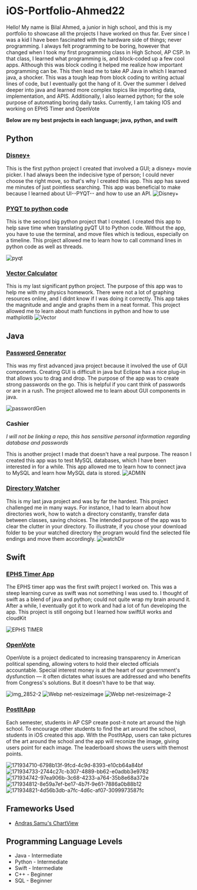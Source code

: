 # iOS-Portfolio-Ahmed22


Hello! My name is Bilal Ahmed, a junior in high school, and this is my portfolio to showcase all the projects I have worked on thus far. Ever since I was a kid I have been fascinated with the hardware side of things; never programming. I always felt programming to be boring, however that changed when I took my first programming class in High School, AP CSP. In that class, I learned what programming is, and block-coded up a few cool apps. Although this was block coding it helped me realize how important programming can be. This then lead me to take AP Java in which I learned java, a shocker. This was a tough leap from block coding to writing actual lines of code, but I eventually got the hang of it. Over the summer I delved deeper into java and learned more complex topics like importing data, implementation, and APIS. Additionally, I also learned python; for the sole purpose of automating boring daily tasks. Currently, I am taking IOS and working on EPHS Timer and OpenVote

**Below are my best projects in each language; java, python, and swift**


## Python
### [Disney+](https://github.com/BillA-Dev/Disney-)
This is the first python project I created that involved a GUI; a disney+ movie picker. I had always been the indecisive type of person; I could never choose the right move, so that's why I created this app. This app has saved me minutes of just pointless searching. This app was beneficial to make because I learned about UI--PYQT-- and how to use an API. 
![Disney+](https://user-images.githubusercontent.com/79151733/161858349-26002d6f-7a97-4ae9-8f58-a0f3a97c43a8.png)
### [PYQT to python code](https://github.com/BillA-Dev/PYQT_to_Python)
This is the second big python project that I created. I created this app to help save time when translating pyQT UI to Python code. Without the app, you have to use the terminal, and move files which is tedious, especially on a timeline. This project allowed me to learn how to call command lines in python code as well as threads.

![pyqt](https://user-images.githubusercontent.com/79151733/161858820-7c76994b-d38d-4ca8-b143-58048e826952.png)
### [Vector Calculator](https://github.com/BillA-Dev/VectorAddition/blob/main/main.py)
This is my last significant python project. The purpose of this app was to help me with my physics homework. There were not a lot of graphing resources online, and I didnt know if I was doing it correctly. This app takes the magnitude and angle and graphs them in a neat format. This project allowed me to learn about math functions in python and how to use mathplotlib
![Vector](https://user-images.githubusercontent.com/79151733/161859780-d06b9167-6c75-4234-946a-46664c4af375.png)

## Java
### [Password Generator](https://github.com/BillA-Dev/PasswordGenerator)
This was my first advanced java project because it involved the use of GUI components. Creating GUI is difficult in java but Eclipse has a nice plug-in that allows you to drag and drop. The purpose of the app was to create strong passwords on the go. This is helpful if you cant think of passwords or are in a rush. The project allowed me to learn about GUI components in java. 

![passwordGen](https://user-images.githubusercontent.com/79151733/161860099-e259cdda-467f-4f81-bd0f-6358381b9cf5.png)

### Cashier 
*I will not be linking a repo, this has sensitive personal information regarding database and passwords*

This is another project I made that doesn't have a real purpose. The reason I created this app was to test MySQL databases, which I have been interested in for a while. This app allowed me to learn how to connect java to MySQL and learn how MySQL data is stored.
![ADMIN](https://user-images.githubusercontent.com/79151733/161860091-61e14152-0d15-41b1-9dfa-4474125f2948.png)
### [Directory Watcher](https://github.com/BillA-Dev/DirectoryWatcher)
This is my last java project and was by far the hardest. This project challenged me in many ways. For instance, I had to learn about how directories work, how to watch a directory constantly, transfer data between classes, saving choices. The intended purpose of the app was to clear the clutter in your directory. To illustrate, if you chose your download folder to be your watched directory the program would find the selected file endings and move them accordingly. 
![watchDir](https://user-images.githubusercontent.com/79151733/161860107-616c25fa-264a-4916-af0c-d741e154674f.png)

## Swift
### [EPHS Timer App](https://github.com/BillA-Dev/EPHS)
The EPHS timer app was the first swift project I worked on. This was a steep learning curve as swift was not something I was used to. I thought of swift as a blend of java and python; could not quite wrap my brain around it. After a while, I eventually got it to work and had a lot of fun developing the app. This project is still ongoing but I learned how swiftUI works and cloudKit

![EPHS TIMER](https://user-images.githubusercontent.com/79151733/161882157-0c2bc839-ac36-4a2a-99b9-78ff1b5fcd82.png)

### [OpenVote](https://github.com/BillA-Dev/OpenVote)
OpenVote is a project dedicated to increasing transparency in American political spending, allowing voters to hold their elected officials accountable. Special interest money is at the heart of our government's dysfunction — it often dictates what issues are addressed and who benefits from Congress's solutions. But it doesn't have to be that way.


![img_2852-2](https://user-images.githubusercontent.com/79151733/161882965-5c1bc5c2-3b63-4576-9f31-309000122cc8.png)
![Webp net-resizeimage](https://user-images.githubusercontent.com/79151733/161883082-920d7e97-4ae7-43a8-bf2b-54b66c583bdd.png)
![Webp net-resizeimage-2](https://user-images.githubusercontent.com/79151733/161883174-370a728d-edb3-47e8-a264-97abf891e7ab.png)

### [PostItApp](https://github.com/EPHS-iOS/Spring2022GroupProject)
Each semester, students in AP CSP create post-it note art around the high school. To encourage other students to find the art around the school, students in iOS created this app. With the PostItApp, users can take pictures of the art around the school and the app will reconize the image, giving users point for each image. The leaderboard shows the users with themost points.

![171934710-6798b13f-9fcd-4c9d-8393-e10cb64a84bf](https://user-images.githubusercontent.com/79151733/172188700-4cb0dd31-17c1-48f3-83a6-bbf9316eab1d.png)
![171934733-2744c27c-b307-4889-bb62-e0adbb3e9782](https://user-images.githubusercontent.com/79151733/172188725-2e87f7fc-4b4d-42f4-bf8b-176d939e5336.png)
![171934742-97ea906b-3c68-4233-a764-35b8e68a372e](https://user-images.githubusercontent.com/79151733/172188775-a29c0e77-b6ea-4126-a845-6f06e15ee872.png)
![171934812-8e59a7ef-be17-4b7f-9e61-7886a0b88b12](https://user-images.githubusercontent.com/79151733/172188800-1935ae26-de75-48cd-8b50-9cc6d8a8b39d.png)
![171934821-4d56b3db-a7fc-4d6c-af07-3099973587fc](https://user-images.githubusercontent.com/79151733/172188822-46d1cbd3-5fd1-4355-a99e-7c43449fa458.png)

## Frameworks Used
* [Andras Samu's ChartView](https://github.com/AppPear/ChartView)

## Programming Language Levels
* Java - Intermediate
* Python - Intermediate
* Swift - Intermediate
* C++ - Beginner
* SQL - Beginner

